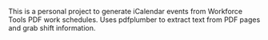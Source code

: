 This is a personal project to generate iCalendar events from Workforce Tools PDF work schedules. Uses pdfplumber to extract text from PDF pages and grab shift information.
